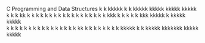 C Programming and Data Structures 
k    k  kkkkk  k     k   kkkkk             kkkkk      kkkkk    kkkkk  
k   k     k    kk    k  k                 k     k     k       k     k 
k  k      k    k k   k  k                       k     k       k     k 
kkk       k    k  k  k  k   kkk     kkkkk      k      kkkkk    kkkkk  
k  k      k    k   k k  k     k               k           k   k     k 
k   k     k    k    kk  k     k              k            k   k     k 
k     k kkkkk  k     k   kkkkk              kkkkkkk   kkkkk    kkkkk  
